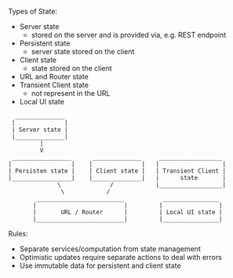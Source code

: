 Types of State:
- Server state
    - stored on the server and is provided via, e.g. REST endpoint
- Persistent state
    - server state stored on the client    
- Client state
    - state stored on the client
- URL and Router state
- Transient Client state    
    - not represent in the URL
- Local UI state

```
  ______________
 |              |
 | Server state |
 |______________|
         |
         V
 _________________      ______________     __________________
|                 |    |              |   |                  |
| Persisten state |    | Client state |   | Transient Client | 
|_________________|    |______________|   |      state       | 
              \              /            |__________________|
               \            /               
        _________________________           ________________
       |                         |         |                | 
       |       URL / Router      |         | Local UI state |
       |_________________________|         |________________|
```

Rules:
- Separate services/computation from state management
- Optimistic updates require separate actions to deal with errors
- Use immutable data for persistent and client state
